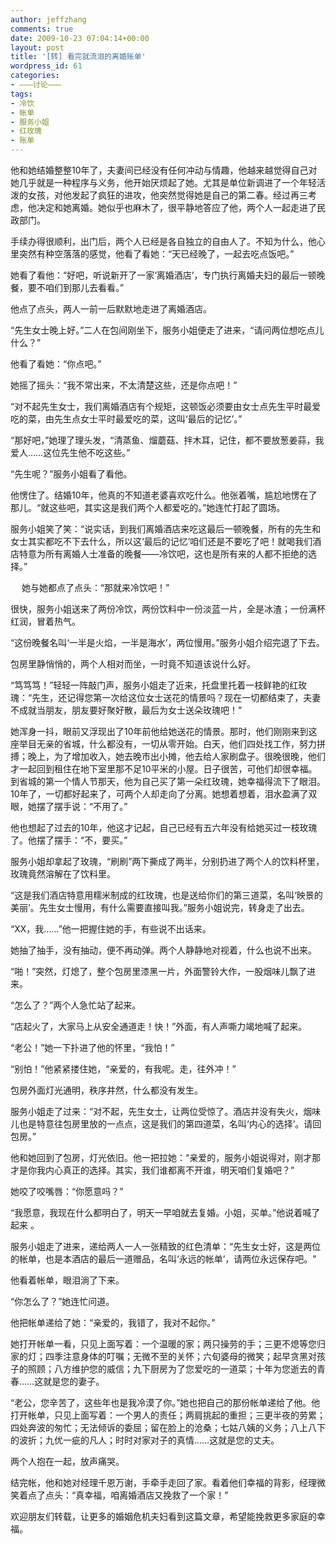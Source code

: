 ```yaml
---
author: jeffzhang
comments: true
date: 2009-10-23 07:04:14+00:00
layout: post
title: '[转] 看完就流泪的离婚账单'
wordpress_id: 61
categories:
- ———讨论———
tags:
- 冷饮
- 帐单
- 服务小姐
- 红玫瑰
- 账单
---
```


他和她结婚整整10年了，夫妻间已经没有任何冲动与情趣，他越来越觉得自己对她几乎就是一种程序与义务，他开始厌烦起了她。尤其是单位新调进了一个年轻活泼的女孩，对他发起了疯狂的进攻，他突然觉得她是自己的第二春。经过再三考虑，他决定和她离婚。她似乎也麻木了，很平静地答应了他，两个人一起走进了民政部门。

手续办得很顺利，出门后，两个人已经是各自独立的自由人了。不知为什么，他心里突然有种空落落的感觉，他看了看她：“天已经晚了，一起去吃点饭吧。”

她看了看他：“好吧，听说新开了一家‘离婚酒店’，专门执行离婚夫妇的最后一顿晚餐，要不咱们到那儿去看看。”

他点了点头，两人一前一后默默地走进了离婚酒店。

“先生女士晚上好。”二人在包间刚坐下，服务小姐便走了进来，“请问两位想吃点儿什么？”

他看了看她：“你点吧。”

她摇了摇头：“我不常出来，不太清楚这些，还是你点吧！”

“对不起先生女士，我们离婚酒店有个规矩，这顿饭必须要由女士点先生平时最爱吃的菜，由先生点女士平时最爱吃的菜，这叫‘最后的记忆’。”

“那好吧，”她理了理头发，“清蒸鱼、熘蘑菇、拌木耳，记住，都不要放葱姜蒜，我爱人……这位先生他不吃这些。”

“先生呢？”服务小姐看了看他。

他愣住了。结婚10年，他真的不知道老婆喜欢吃什么。他张着嘴，尴尬地愣在了那儿。“就这些吧，其实这是我们两个人都爱吃的。”她连忙打起了圆场。

服务小姐笑了笑：“说实话，到我们离婚酒店来吃这最后一顿晚餐，所有的先生和女士其实都吃不下去什么，所以这‘最后的记忆’咱们还是不要吃了吧！就喝我们酒店特意为所有离婚人士准备的晚餐——冷饮吧，这也是所有来的人都不拒绝的选择。”

　 她与她都点了点头：“那就来冷饮吧！”

很快，服务小姐送来了两份冷饮，两份饮料中一份淡蓝一片，全是冰渣；一份满杯红润，冒着热气。

“这份晚餐名叫‘一半是火焰，一半是海水’，两位慢用。”服务小姐介绍完退了下去。

包房里静悄悄的，两个人相对而坐，一时竟不知道该说什么好。

“笃笃笃！”轻轻一阵敲门声，服务小姐走了近来，托盘里托着一枝鲜艳的红玫瑰：“先生，还记得您第一次给这位女士送花的情景吗？现在一切都结束了，夫妻不成就当朋友，朋友要好聚好散，最后为女士送朵玫瑰吧！”

她浑身一抖，眼前又浮现出了10年前他给她送花的情景。那时，他们刚刚来到这座举目无亲的省城，什么都没有，一切从零开始。白天，他们四处找工作，努力拼搏；晚上，为了增加收入，她去晚市出小摊，他去给人家刷盘子。很晚很晚，他们才一起回到租住在地下室里那不足10平米的小屋。日子很苦，可他们却很幸福。到省城的第一个情人节那天，他为自己买了第一朵红玫瑰，她幸福得流下了眼泪。10年了，一切都好起来了，可两个人却走向了分离。她想着想着，泪水盈满了双眼，她摆了摆手说：“不用了。”

他也想起了过去的10年，他这才记起，自己已经有五六年没有给她买过一枝玫瑰了。他摆了摆手：“不，要买。”

服务小姐却拿起了玫瑰，“刷刷”两下撕成了两半，分别扔进了两个人的饮料杯里，玫瑰竟然溶解在了饮料里。

“这是我们酒店特意用糯米制成的红玫瑰，也是送给你们的第三道菜，名叫‘映景的美丽’。先生女士慢用，有什么需要直接叫我。”服务小姐说完，转身走了出去。

“XX，我……”他一把握住她的手，有些说不出话来。

她抽了抽手，没有抽动，便不再动弹。两个人静静地对视着，什么也说不出来。

“啪！”突然，灯熄了，整个包房里漆黑一片，外面警铃大作，一股烟味儿飘了进来。

“怎么了？”两个人急忙站了起来。

“店起火了，大家马上从安全通道走！快！”外面，有人声嘶力竭地喊了起来。

“老公！”她一下扑进了他的怀里，“我怕！”

“别怕！”他紧紧搂住她，“亲爱的，有我呢。走，往外冲！”

包房外面灯光通明，秩序井然，什么都没有发生。

服务小姐走了过来：“对不起，先生女士，让两位受惊了。酒店并没有失火，烟味儿也是特意往包房里放的一点点，这是我们的第四道菜，名叫‘内心的选择’。请回包房。”

他和她回到了包房，灯光依旧。他一把拉她：“亲爱的，服务小姐说得对，刚才那才是你我内心真正的选择。其实，我们谁都离不开谁，明天咱们复婚吧？”

她咬了咬嘴唇：“你愿意吗？”

“我愿意，我现在什么都明白了，明天一早咱就去复婚。小姐，买单。”他说着喊了起来 。

服务小姐走了进来，递给两人一人一张精致的红色清单：“先生女士好，这是两位的帐单，也是本酒店的最后一道赠品，名叫‘永远的帐单’，请两位永远保存吧。"

他看着帐单，眼泪淌了下来。

“你怎么了？”她连忙问道。

他把帐单递给了她：“亲爱的，我错了，我对不起你。”

她打开帐单一看，只见上面写着：一个温暖的家；两只操劳的手；三更不熄等您归家的灯；四季注意身体的叮嘱；无微不至的关怀；六旬婆母的微笑；起早贪黑对孩子的照顾；八方维护您的威信；九下厨房为了您爱吃的一道菜；十年为您逝去的青春……这就是您的妻子。

“老公，您辛苦了，这些年也是我冷漠了你。”她也把自己的那份帐单递给了他。他打开帐单，只见上面写着：一个男人的责任；两肩挑起的重担；三更半夜的劳累；四处奔波的匆忙；无法倾诉的委屈；留在脸上的沧桑；七姑八姨的义务；八上八下的波折；九优一疵的凡人；时时对家对子的真情……这就是您的丈夫。

两个人抱在一起，放声痛哭。

结完帐，他和她对经理千恩万谢，手牵手走回了家。看着他们幸福的背影，经理微笑着点了点头：“真幸福，咱离婚酒店又挽救了一个家！”

欢迎朋友们转载，让更多的婚姻危机夫妇看到这篇文章，希望能挽救更多家庭的幸福。

